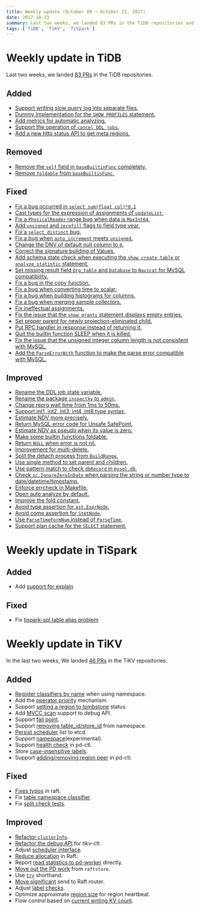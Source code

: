 ```yaml
---
title: Weekly update (October 09 ~ October 22, 2017)
date: 2017-10-23
summary: Last two weeks, we landed 83 PRs in the TiDB repositories and 46 PRs in the TiKV repositories.
tags: ['TiDB', 'TiKV', 'TiSpark']
---
```


# Weekly update in TiDB

Last two weeks, we landed [83 PRs](https://github.com/pingcap/tidb/pulls?utf8=%E2%9C%93&q=is:pr%20is:merged%20merged:2017-10-09..2017-10-22) in the TiDB repositories.

## Added
* [Support writing slow query log into separate files.](https://github.com/pingcap/tidb/pull/4804)
* [Dummy implementation for the `SHOW PROFILES` statement.](https://github.com/pingcap/tidb/pull/4795)
* [Add metrics for automatic analyzing.](https://github.com/pingcap/tidb/pull/4793)
* [Support the operation of `cancel DDL jobs`.](https://github.com/pingcap/tidb/pull/4753)
* [Add a new http status API to get meta regions.](https://github.com/pingcap/tidb/pull/4597)

## Removed
* [Remove the `self` field in `baseBuiltinFunc` completely.](https://github.com/pingcap/tidb/pull/4766)
* [Remove `foldable` from `baseBuiltinFunc`.](https://github.com/pingcap/tidb/pull/4759)

## Fixed
* [Fix a bug occurred in `select sum(float col)*0.1`](https://github.com/pingcap/tidb/pull/4854)
* [Cast types for the expression of assignments of `updateList`.](https://github.com/pingcap/tidb/pull/4850)
* [Fix a `PhysicalReader` range bug when data is `MaxInt64`.](https://github.com/pingcap/tidb/pull/4835)
* [Add `unsigned` and `zerofill` flags to field type year.](https://github.com/pingcap/tidb/issues/4830)
* [Fix a `select distinct` bug.](https://github.com/pingcap/tidb/pull/4828)
* [Fix a bug when `auto_increment` meets `unsigned`.](https://github.com/pingcap/tidb/pull/4824)
* [Change the DNV of default null column to `0`.](https://github.com/pingcap/tidb/pull/4825)
* [Correct the signature building of Values.](https://github.com/pingcap/tidb/pull/4814)
* [Add schema state check when executing the `show create table` or `analyze statistic` statement.](https://github.com/pingcap/tidb/pull/4801)
* [Set missing result field `Org_table` and `Database` to `Navicat` for MySQL compatibility.](https://github.com/pingcap/tidb/pull/4770)
* [Fix a bug in the copy function.](https://github.com/pingcap/tidb/pull/4765)
* [Fix a bug when converting time to scalar.](https://github.com/pingcap/tidb/pull/4760)
* [Fix a bug when building histograms for columns.](https://github.com/pingcap/tidb/pull/4757)
* [Fix a bug when merging sample collectors.](https://github.com/pingcap/tidb/pull/4752)
* [Fix ineffectual assignments.](https://github.com/pingcap/tidb/pull/4746)
* [Fix the issue that the `show grants` statement displays empty entries.](https://github.com/pingcap/tidb/pull/4734)
* [Set proper parent for newly projection-eliminated child.](https://github.com/pingcap/tidb/pull/4730)
* [Put RPC handler in response instead of returning it.](https://github.com/pingcap/tidb/pull/4723)
* [Quit the builtin function SLEEP when it is killed.](https://github.com/pingcap/tidb/issues/4378)
* [Fix the issue that the unsigned integer column length is not consistent with MySQL.](https://github.com/pingcap/tidb/pull/4693)
* [Add the `ParseErrorWith` function to make the parse error compatible with MySQL.](https://github.com/pingcap/tidb/pull/4238)


## Improved
* [Rename the DDL job state variable.](https://github.com/pingcap/tidb/pull/4818)
* [Rename the package `inspectkv` to `admin`.](https://github.com/pingcap/tidb/pull/4815)
* [Change reorg wait time from 1ms to 50ms.](https://github.com/pingcap/tidb/pull/4808)
* [Support int1, int2, int3, int4, int8 type syntax.](https://github.com/pingcap/tidb/pull/4803)
* [Estimate NDV more precisely.](https://github.com/pingcap/tidb/pull/4797)
* [Return MySQL error code for Unsafe SafePoint.](https://github.com/pingcap/tidb/pull/4786)
* [Estimate NDV as pseudo when its value is zero.](https://github.com/pingcap/tidb/pull/4769)
* [Make some builtin functions foldable.](https://github.com/pingcap/tidb/pull/4756)
* [Return `NULL` when error is not nil.](https://github.com/pingcap/tidb/pull/4749)
* [Improvement for multi-delete.](https://github.com/pingcap/tidb/pull/4742)
* [Split the detach process from `BuildRange`.](https://github.com/pingcap/tidb/pull/4741)
* [Use single method to set parent and children.](https://github.com/pingcap/tidb/pull/4738)
* [Use pattern match to check `dbRecord` in `mysql.db`.](https://github.com/pingcap/tidb/pull/4733)
* [Check `sc.IgnoreZeroInDate` when parsing the string or number type to date/datetime/timestamp.](https://github.com/pingcap/tidb/pull/4732)
* [Enforce errcheck in Makefile.](https://github.com/pingcap/tidb/pull/4724)
* [Open auto analyze by default.](https://github.com/pingcap/tidb/pull/4722)
* [Improve the fold constant.](https://github.com/pingcap/tidb/pull/4721)
* [Avoid type assertion for `ast.ExprNode`.](https://github.com/pingcap/tidb/pull/4710)
* [Avoid come assertion for `StmtNode`.](https://github.com/pingcap/tidb/pull/4705)
* [Use `ParseTimeFormNum` instead of `ParseTime`.](https://github.com/pingcap/tidb/pull/4706)
* [Support plan cache for the `SELECT` statement.](https://github.com/pingcap/tidb/pull/4644)

# Weekly update in TiSpark

## Added
* Add [support for explain](https://github.com/pingcap/tispark/pull/52)

## Fixed
* Fix [tispark-sql table alias problem](https://github.com/pingcap/tispark/pull/54)


# Weekly update in TiKV

In the last two weeks, We landed [46 PRs](https://github.com/search?utf8=%E2%9C%93&q=repo%3Apingcap%2Ftikv+repo%3Apingcap%2Fpd+is%3Apr+is%3Amerged+merged%3A2017-10-09..2017-10-22&type=Issues) in the TiKV repositories.

## Added

* [Register classifiers by name](https://github.com/pingcap/pd/pull/799) when using namespace.
* Add the [operator priority](https://github.com/pingcap/pd/pull/804) mechanism.
* Support [setting a region to tombstone](https://github.com/pingcap/tikv/pull/2394) status.
* Add [MVCC scan](https://github.com/pingcap/tikv/pull/2335) support to debug API.
* Support [fail point](https://github.com/pingcap/tikv/pull/2354).
* Support [removing table_id/store_id](https://github.com/pingcap/pd/pull/776) from namespace.
* [Persist scheduler](https://github.com/pingcap/pd/pull/785) list to etcd.
* Support [namespace](https://github.com/pingcap/pd/pull/788)(experimental).
* Support [health check](https://github.com/pingcap/pd/pull/792) in pd-ctl.
* Store [case-insensitive labels](https://github.com/pingcap/pd/pull/794).
* Support [adding/removing region peer](https://github.com/pingcap/pd/pull/795) in pd-ctl.

## Fixed

* [Fixes typos](https://github.com/pingcap/tikv/pull/2390) in raft.
* Fix [table namespace classifier](https://github.com/pingcap/pd/pull/808).
* Fix [split check tests](https://github.com/pingcap/tikv/pull/2381).

## Improved

* [Refactor `clusterInfo`](https://github.com/pingcap/pd/pull/782).
* [Refactor the debug API](https://github.com/pingcap/tikv/pull/2377) for tikv-ctl.
* Adjust [scheduler interface](https://github.com/pingcap/pd/pull/798).
* [Reduce allocation](https://github.com/pingcap/tikv/pull/2391) in Raft.
* Report [read statistics to pd-worker](https://github.com/pingcap/tikv/pull/2337) directly.
* [Move out the PD work](https://github.com/pingcap/tikv/pull/2361) from `raftstore`.
* Use [`try`](https://github.com/pingcap/tikv/pull/2362) shorthand.
* [Move significant](https://github.com/pingcap/tikv/pull/2363) send to Raft router.
* Adjust [label checks](https://github.com/pingcap/tikv/pull/2372).
* Optimize approximate [region size](https://github.com/pingcap/tikv/pull/2375) for region heartbeat.
* Flow control based on [current writing KV count](https://github.com/pingcap/tikv/pull/2376).

